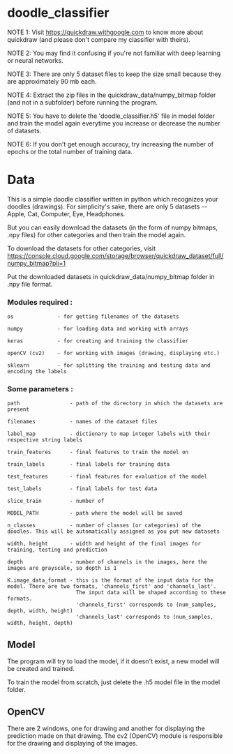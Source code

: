# doodle_classifier

NOTE 1: Visit https://quickdraw.withgoogle.com to know more about quickdraw (and please don't compare my classifier with theirs).

NOTE 2: You may find it confusing if you're not familiar with deep learning or neural networks.

NOTE 3: There are only 5 dataset files to keep the size small because they are approximately 90 mb each. 

NOTE 4: Extract the zip files in the quickdraw_data/numpy_bitmap folder (and not in a subfolder) before running the program.

NOTE 5: You have to delete the 'doodle_classifier.h5' file in model folder and train the model again everytime you increase or decrease the number of datasets.

NOTE 6: If you don't get enough accuracy, try increasing the number of epochs or the total number of training data.

<h1> Data </h2>

This is a simple doodle classifier written in python which recognizes your doodles (drawings).
For simplicity's sake, there are only 5 datasets -- Apple, Cat, Computer, Eye, Headphones.

But you can easily download the datasets (in the form of numpy bitmaps, .npy files) for other categories and 
then train the model again.

To download the datasets for other categories, visit https://console.cloud.google.com/storage/browser/quickdraw_dataset/full/numpy_bitmap?pli=1

Put the downloaded datasets in quickdraw_data/numpy_bitmap folder in .npy file format.

<h3> Modules required : </h3>

    os              - for getting filenames of the datasets
    
    numpy           - for loading data and working with arrays
    
    keras           - for creating and training the classifier
    
    openCV (cv2)    - for working with images (drawing, displaying etc.)
    
    sklearn         - for splitting the training and testing data and encoding the labels

<h3> Some parameters : </h3>
    
    path                - path of the directory in which the datasets are present
    
    filenames           - names of the dataset files
    
    label_map           - dictionary to map integer labels with their respective string labels
    
    train_features      - final features to train the model on
    
    train_labels        - final labels for training data
    
    test_features       - final features for evaluation of the model
    
    test_labels         - final labels for test data
    
    slice_train         - number of 
    
    MODEL_PATH          - path where the model will be saved
    
    n_classes           - number of classes (or categories) of the doodles. This will be automatically assigned as you put new datasets
    
    width, height       - width and height of the final images for training, testing and prediction
    
    depth               - number of channels in the images, here the images are grayscale, so depth is 1
    
    K.image_data_format - this is the format of the input data for the model. There are two formats, 'channels_first' and 'channels_last'.
                          The input data will be shaped according to these formats.
                          'channels_first' corresponds to (num_samples, depth, width, height)
                          'channels_last' corresponds to (num_samples, width, height, depth)

<h2> Model </h2>

The program will try to load the model, if it doesn't exist, a new model will be created and trained.

To train the model from scratch, just delete the .h5 model file in the model folder.

<h2> OpenCV </h2>

There are 2 windows, one for drawing and another for displaying the prediction made on that drawing.
The cv2 (OpenCV) module is responsible for the drawing and displaying of the images.

